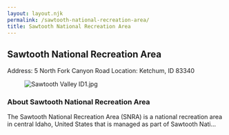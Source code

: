 ```yaml
---
layout: layout.njk
permalink: /sawtooth-national-recreation-area/
title: Sawtooth National Recreation Area
---
```


<article class="attraction-detail container">
  <h2>Sawtooth National Recreation Area</h2>
  <div class="attraction-meta">
    <span class="address">Address: 5 North Fork Canyon Road</span>
    <span class="location">Location: Ketchum, ID 83340</span>
  </div>
  <figure class="attraction-image">
    <img src="https://upload.wikimedia.org/wikipedia/commons/9/9d/Sawtooth_Valley_ID1.jpg?v=1743949199306" alt="Sawtooth Valley ID1.jpg" loading="lazy">
  </figure>
  <div class="attraction-description">
    <h3>About Sawtooth National Recreation Area</h3>
    <p>The Sawtooth National Recreation Area (SNRA) is a national recreation area in central Idaho, United States that is managed as part of Sawtooth Nati...</p>
  </div>
  
</article>